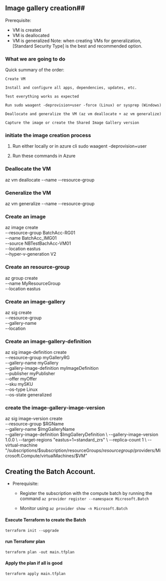 
## Image gallery creation##

Prerequisite: 
-	VM is created 
-	VM is deallocated
-	VM is generalized
Note: when creating VMs for generalization, [Standard Security Type] is the best and recommended option.

### What we are going to do 
Quick summary of the order:

    Create VM

    Install and configure all apps, dependencies, updates, etc.

    Test everything works as expected

    Run sudo waagent -deprovision+user -force (Linux) or sysprep (Windows)

    Deallocate and generalize the VM (az vm deallocate + az vm generalize)

    Capture the image or create the Shared Image Gallery version

### initiate the image creation process
1.	Run either locally or in azure cli
sudo waagent -deprovision+user


2.	Run these commands in Azure
### Deallocate the VM
az vm deallocate --name <vm-name> --resource-group <rg>

### Generalize the VM
az vm generalize --name <vm-name> --resource-group <rg>

### Create an image
az image create \
  --resource-group BatchAcc-RG01 \
  --name BatchAcc_IMG01 \
  --source NBTestBachAcc-VM01 \
 --location eastus \
 --hyper-v-generation V2

### Create an resource-group
az group create \
--name MyResourceGroup \
--location eastus

### Create an image-gallery
az sig create \
  --resource-group <your-resource-group> \
  --gallery-name <your-gallery-name> \
  --location <azure-region>	

### Create an image-gallery-definition
az sig image-definition create \
   --resource-group myGalleryRG \
   --gallery-name myGallery \
   --gallery-image-definition myImageDefinition \
   --publisher myPublisher \
   --offer myOffer \
   --sku mySKU \
   --os-type Linux \
   --os-state generalized

### create the image-gallery-image-version
az sig image-version create \
--resource-group $RGName \
--gallery-name $ImgGalleryName \
--gallery-image-definition $ImgGalleryDefinition \
--gallery-image-version 1.0.0 \
--target-regions "eastus=1=standard_zrs" \
--replica-count 1 \
--virtual-machine "/subscriptions/$subscription/resourceGroups/$resourcegroup$/providers/Microsoft.Compute/virtualMachines/$VM"


## Creating the Batch Account.
- Prerequisite: 
    * Register the subscription with the compute batch by running the command
        ```az provider register --namespace Microsoft.Batch```
    
    * Monitor using ```az provider show -n Microsoft.Batch```

#### Execute Terraform to create the Batch 
```terraform init --upgrade```

#### run Terrafomr plan
```terraform plan -out main.tfplan```

#### Apply the plan if all is good
```terraform apply main.tfplan```
